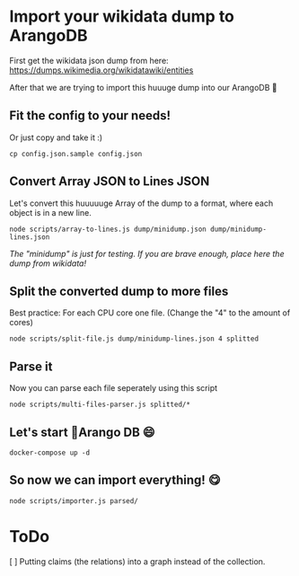 # Import your wikidata dump to ArangoDB

First get the wikidata json dump from here: https://dumps.wikimedia.org/wikidatawiki/entities

After that we are trying to import this huuuge dump into our ArangoDB 🥑

## Fit the config to your needs!
Or just copy and take it :)
```
cp config.json.sample config.json
```

## Convert Array JSON to Lines JSON
Let's convert this huuuuuge Array of the dump to a format, where each object is in a new line.
```
node scripts/array-to-lines.js dump/minidump.json dump/minidump-lines.json
```
*The "minidump" is just for testing. If you are brave enough, place here the dump from wikidata!*

## Split the converted dump to more files
Best practice: For each CPU core one file. (Change the "4" to the amount of cores)
```
node scripts/split-file.js dump/minidump-lines.json 4 splitted
```

## Parse it 
Now you can parse each file seperately using this script
```
node scripts/multi-files-parser.js splitted/*
```

## Let's start  🥑Arango DB 😄 
```
docker-compose up -d
```

## So now we can import everything! 😋

```
node scripts/importer.js parsed/
```


# ToDo
[ ] Putting claims (the relations) into a graph instead of the collection.

